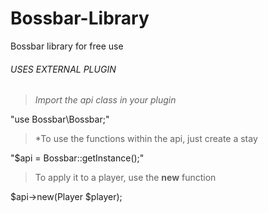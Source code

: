 # Bossbar-Library
Bossbar library for free use

###### USES EXTERNAL PLUGIN

> *Import the api class in your plugin*
  
  "use Bossbar\Bossbar;"

> *To use the functions within the api, just create a stay
  
  "$api = Bossbar::getInstance();"

> To apply it to a player, use the **new** function

  $api->new(Player $player);

